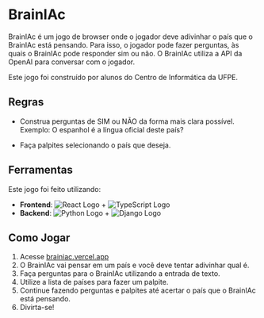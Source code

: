 # BrainIAc

BrainIAc é um jogo de browser onde o jogador deve adivinhar o país que o BrainIAc está pensando. Para isso, o jogador pode fazer perguntas, às quais o BrainIAc pode responder sim ou não. O BrainIAc utiliza a API da OpenAI para conversar com o jogador.

Este jogo foi construído por alunos do Centro de Informática da UFPE.

## Regras

- Construa perguntas de SIM ou NÃO da forma mais clara possível. Exemplo: O espanhol é a língua oficial deste país?

- Faça palpites selecionando o país que deseja.

## Ferramentas

Este jogo foi feito utilizando:

- **Frontend**: ![React Logo](https://img.shields.io/badge/-React-61DAFB?style=flat-square&logo=react&logoColor=white) + ![TypeScript Logo](https://img.shields.io/badge/-TypeScript-007ACC?style=flat-square&logo=typescript&logoColor=white)
- **Backend**: ![Python Logo](https://img.shields.io/badge/-Python-3776AB?style=flat-square&logo=python&logoColor=white) + ![Django Logo](https://img.shields.io/badge/-Django-092E20?style=flat-square&logo=django&logoColor=white)

## Como Jogar

1. Acesse [brainiac.vercel.app](brainiac)
2. O BrainIAc vai pensar em um país e você deve tentar adivinhar qual é.
3. Faça perguntas para o BrainIAc utilizando a entrada de texto.
4. Utilize a lista de países para fazer um palpite.
5. Continue fazendo perguntas e palpites até acertar o país que o BrainIAc está pensando.
6. Divirta-se!
